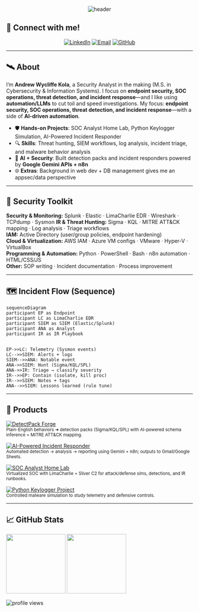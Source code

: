 <!-- HEADER: animated banner + typing line -->
<p align="center">
  <img src="https://capsule-render.vercel.app/api?type=waving&height=220&color=0:0f0f0f,100:0a3d62&text=Andrew%20Kola%20%7C%20Security%20Analyst&fontColor=F8F8F2&fontSize=36&desc=Threat%20Detection%20•%20SOC%20Ops%20•%20Incident%20Response&descAlignY=65&animation=fadeIn" alt="header"/>
</p>

## 🤝 Connect with me!

<p align="center">
  <a href="https://www.linkedin.com/in/andrew-kola-79386a126"><img alt="LinkedIn" src="https://img.shields.io/badge/LinkedIn-0a66c2?logo=linkedin&logoColor=white&style=for-the-badge"></a>
  <a href="mailto:andrewkola13@gmail.com"><img alt="Email" src="https://img.shields.io/badge/Email-1f6feb?logo=gmail&logoColor=white&style=for-the-badge"></a>
  <a href="https://github.com/andrewkolagit"><img alt="GitHub" src="https://img.shields.io/badge/GitHub-181717?logo=github&logoColor=white&style=for-the-badge"></a>
</p>

---

## 🛰️ About
I’m **Andrew Wycliffe Kola**, a Security Analyst in the making (M.S. in Cybersecurity & Information Systems). I focus on **endpoint security, SOC operations, threat detection, and incident response**—and I like using **automation/LLMs** to cut toil and speed investigations.
My focus: **endpoint security, SOC operations, threat detection, and incident response**—with a side of **AI-driven automation**.

- 🛡️ **Hands-on Projects**: SOC Analyst Home Lab, Python Keylogger Simulation, AI-Powered Incident Responder  
- 🔍 **Skills**: Threat hunting, SIEM workflows, log analysis, incident triage, and malware behavior analysis  
- 🤖 **AI + Security**: Built detection packs and incident responders powered by **Google Gemini APIs + n8n**  
- 🌐 **Extras**: Background in web dev + DB management gives me an appsec/data perspective  

---

## 🧰 Security Toolkit
**Security & Monitoring:** Splunk · Elastic · LimaCharlie EDR · Wireshark · TCPdump · Sysmon 
**IR & Threat Hunting:** Sigma · KQL · MITRE ATT&CK mapping · Log analysis · Triage workflows  
**IAM:** Active Directory (user/group policies, endpoint hardening)  
**Cloud & Virtualization:** AWS IAM · Azure VM configs · VMware · Hyper-V · VirtualBox  
**Programming & Automation:** Python · PowerShell · Bash · n8n automation · HTML/CSS/JS  
**Other:** SOP writing · Incident documentation · Process improvement  

---

## 🗺️ Incident Flow (Sequence)
```mermaid
sequenceDiagram
participant EP as Endpoint
participant LC as LimaCharlie EDR
participant SIEM as SIEM (Elastic/Splunk)
participant ANA as Analyst
participant IR as IR Playbook


EP->>LC: Telemetry (Sysmon events)
LC-->>SIEM: Alerts + logs
SIEM-->>ANA: Notable event
ANA->>SIEM: Hunt (Sigma/KQL/SPL)
ANA->>IR: Triage → classify severity
IR-->>EP: Contain (isolate, kill proc)
IR-->>SIEM: Notes + tags
ANA-->>SIEM: Lessons learned (rule tune)
```
---

## 🔬 Products
<p align="left">
  <a href="https://github.com/andrewkolagit/DetectPack-Forge">
    <img src="https://img.shields.io/badge/DetectPack_Forge-Open_Project-0a3d62?style=for-the-badge&logo=github" alt="DetectPack Forge"/>
  </a><br/>
  <sub>Plain-English behaviors ➜ detection packs (Sigma/KQL/SPL) with AI-powered schema inference + MITRE ATT&CK mapping.</sub>
</p>

<p align="left">
  <a href="https://github.com/andrewkolagit/AI-Powered-Incident-Responder">
    <img src="https://img.shields.io/badge/AI_Powered_Incident_Responder-Workflow-111827?style=for-the-badge&logo=github" alt="AI-Powered Incident Responder"/>
  </a><br/>
  <sub>Automated detection → analysis → reporting using Gemini + n8n; outputs to Gmail/Google Sheets.</sub>
</p>

<p align="left">
  <a href="https://github.com/andrewkolagit/My-SOC-Analyst-Home-Lab">
    <img src="https://img.shields.io/badge/SOC_Analyst_Home_Lab-LimaCharlie_%2B_Sysmon-0b7285?style=for-the-badge&logo=github" alt="SOC Analyst Home Lab"/>
  </a><br/>
  <sub>Virtualized SOC with LimaCharlie + Sliver C2 for attack/defense sims, detections, and IR runbooks.</sub>
</p>

<p align="left">
  <a href="https://github.com/andrewkolagit/Python-Keylogger-Project">
    <img src="https://img.shields.io/badge/Python_Keylogger-Research_Lab-14354C?style=for-the-badge&logo=python&logoColor=white" alt="Python Keylogger Project"/>
  </a><br/>
  <sub>Controlled malware simulation to study telemetry and defensive controls.</sub>
</p>

---

## 📈 GitHub Stats
<p align="left">
  <img height="160" src="https://github-readme-stats.vercel.app/api?username=andrewkolagit&show_icons=true&hide_border=true&rank_icon=github&theme=tokyonight" />
  <img height="160" src="https://streak-stats.demolab.com?user=andrewkolagit&theme=tokyonight&hide_border=true" />
</p>

<p>
  <img src="https://komarev.com/ghpvc/?username=andrewkolagit&color=00aaff&label=Profile%20views" alt="profile views"/>
</p>
